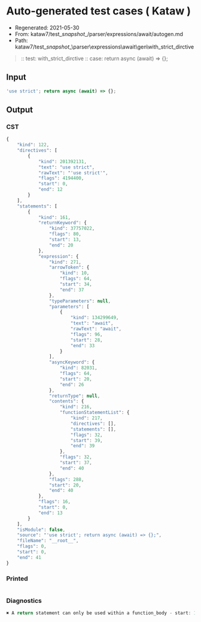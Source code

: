 # Auto-generated test cases ( Kataw )
- Regenerated: 2021-05-30
- From: kataw7/test\__snapshot__/parser/expressions/await/autogen.md
- Path: kataw7/test\__snapshot__\parser\expressions\await\gen\with_strict_dirctive
> :: test: with_strict_dirctive
> :: case: return async (await) => {};
## Input

`````js
'use strict'; return async (await) => {};
`````
## Output

### CST

```javascript
{
    "kind": 122,
    "directives": [
        {
            "kind": 201392131,
            "text": "use strict",
            "rawText": "'use strict'",
            "flags": 4194400,
            "start": 0,
            "end": 12
        }
    ],
    "statements": [
        {
            "kind": 161,
            "returnKeyword": {
                "kind": 37757022,
                "flags": 80,
                "start": 13,
                "end": 20
            },
            "expression": {
                "kind": 271,
                "arrowToken": {
                    "kind": 10,
                    "flags": 64,
                    "start": 34,
                    "end": 37
                },
                "typeParameters": null,
                "parameters": [
                    {
                        "kind": 134299649,
                        "text": "await",
                        "rawText": "await",
                        "flags": 96,
                        "start": 28,
                        "end": 33
                    }
                ],
                "asyncKeyword": {
                    "kind": 82031,
                    "flags": 64,
                    "start": 20,
                    "end": 26
                },
                "returnType": null,
                "contents": {
                    "kind": 216,
                    "functionStatementList": {
                        "kind": 217,
                        "directives": [],
                        "statements": [],
                        "flags": 32,
                        "start": 39,
                        "end": 39
                    },
                    "flags": 32,
                    "start": 37,
                    "end": 40
                },
                "flags": 288,
                "start": 20,
                "end": 40
            },
            "flags": 16,
            "start": 0,
            "end": 13
        }
    ],
    "isModule": false,
    "source": "'use strict'; return async (await) => {};",
    "fileName": "__root__",
    "flags": 0,
    "start": 0,
    "end": 41
}
```

### Printed

```javascript

```

### Diagnostics

```javascript
✖ A return statement can only be used within a function_body - start: 13, end: 20

```

